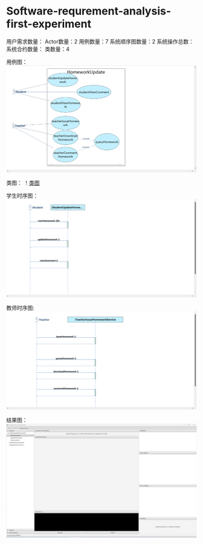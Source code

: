 # Software-requrement-analysis-first-experiment

用户需求数量：
Actor数量：2
用例数量：7
系统顺序图数量：2
系统操作总数：
系统合约数量：
类数量：4

用例图：
![用例图](homeworkUpdate/RequirmentsDescription/picture/用例图.png)

类图：
！[类图](homeworkUpdate/RequirmentsDescription/picture/类图.png)

学生时序图：
![时序图Student](homeworkUpdate/RequirmentsDescription/picture/时序图Student.png)

教师时序图:
![教师时序图](homeworkUpdate/RequirmentsDescription/picture/时序图Teacher.png)

结果图：
![结果图](homeworkUpdate/RequirmentsDescription/picture/运行结果.png)
